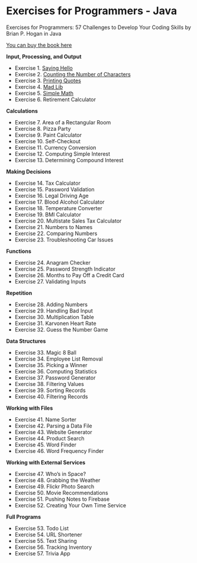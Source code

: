# Exercises for Programmers -  Java
Exercises for Programmers: 57 Challenges to Develop Your Coding Skills by Brian P. Hogan in Java

[You can buy the book here](https://www.amazon.com/Exercises-Programmers-Challenges-Develop-Coding/dp/1680501224)

**Input, Processing, and Output**
- Exercise 1. [Saying Hello](https://github.com/durimkryeziu/exercises-for-programmers-java/tree/main/saying-hello)
- Exercise 2. [Counting the Number of Characters](https://github.com/durimkryeziu/exercises-for-programmers-java/tree/main/characters-count)
- Exercise 3. [Printing Quotes](https://github.com/durimkryeziu/exercises-for-programmers-java/tree/main/printing-quotes)
- Exercise 4. [Mad Lib](https://github.com/durimkryeziu/exercises-for-programmers-java/tree/main/mad-lib)
- Exercise 5. [Simple Math](https://github.com/durimkryeziu/exercises-for-programmers-java/tree/main/simple-math)
- Exercise 6. Retirement Calculator

**Calculations**
- Exercise 7. Area of a Rectangular Room
- Exercise 8. Pizza Party
- Exercise 9. Paint Calculator
- Exercise 10. Self-Checkout
- Exercise 11. Currency Conversion
- Exercise 12. Computing Simple Interest
- Exercise 13. Determining Compound Interest

**Making Decisions**
- Exercise 14. Tax Calculator
- Exercise 15. Password Validation
- Exercise 16. Legal Driving Age
- Exercise 17. Blood Alcohol Calculator
- Exercise 18. Temperature Converter
- Exercise 19. BMI Calculator
- Exercise 20. Multistate Sales Tax Calculator
- Exercise 21. Numbers to Names
- Exercise 22. Comparing Numbers
- Exercise 23. Troubleshooting Car Issues

**Functions**
- Exercise 24. Anagram Checker
- Exercise 25. Password Strength Indicator
- Exercise 26. Months to Pay Off a Credit Card
- Exercise 27. Validating Inputs

**Repetition**
- Exercise 28. Adding Numbers
- Exercise 29. Handling Bad Input
- Exercise 30. Multiplication Table
- Exercise 31. Karvonen Heart Rate
- Exercise 32. Guess the Number Game

**Data Structures**
- Exercise 33. Magic 8 Ball
- Exercise 34. Employee List Removal
- Exercise 35. Picking a Winner
- Exercise 36. Computing Statistics
- Exercise 37. Password Generator
- Exercise 38. Filtering Values
- Exercise 39. Sorting Records
- Exercise 40. Filtering Records

**Working with Files**
- Exercise 41. Name Sorter
- Exercise 42. Parsing a Data File
- Exercise 43. Website Generator
- Exercise 44. Product Search
- Exercise 45. Word Finder
- Exercise 46. Word Frequency Finder

**Working with External Services**
- Exercise 47. Who’s in Space?
- Exercise 48. Grabbing the Weather
- Exercise 49. Flickr Photo Search
- Exercise 50. Movie Recommendations
- Exercise 51. Pushing Notes to Firebase
- Exercise 52. Creating Your Own Time Service

**Full Programs**
- Exercise 53. Todo List
- Exercise 54. URL Shortener
- Exercise 55. Text Sharing
- Exercise 56. Tracking Inventory
- Exercise 57. Trivia App

